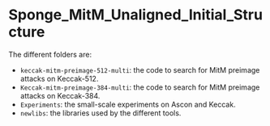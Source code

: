 # Sponge_MitM_Unaligned_Initial_Structure
The different folders are:
- `keccak-mitm-preimage-512-multi`: the code to search for MitM preimage attacks on Keccak-512.
- `Keccak-mitm-preimage-384-multi`: the code to search for MitM preimage attacks on Keccak-384.
- `Experiments`: the small-scale experiments on Ascon and Keccak. 
- `newlibs`: the libraries used by the different tools. 
